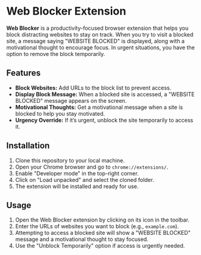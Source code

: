
# Web Blocker Extension

**Web Blocker** is a productivity-focused browser extension that helps you block distracting websites to stay on track. When you try to visit a blocked site, a message saying "WEBSITE BLOCKED" is displayed, along with a motivational thought to encourage focus. In urgent situations, you have the option to remove the block temporarily.

## Features

- **Block Websites:** Add URLs to the block list to prevent access.
- **Display Block Message:** When a blocked site is accessed, a "WEBSITE BLOCKED" message appears on the screen.
- **Motivational Thoughts:** Get a motivational message when a site is blocked to help you stay motivated.
- **Urgency Override:** If it’s urgent, unblock the site temporarily to access it.

## Installation

1. Clone this repository to your local machine.
2. Open your Chrome browser and go to `chrome://extensions/`.
3. Enable "Developer mode" in the top-right corner.
4. Click on "Load unpacked" and select the cloned folder.
5. The extension will be installed and ready for use.

## Usage

1. Open the Web Blocker extension by clicking on its icon in the toolbar.
2. Enter the URLs of websites you want to block (e.g., `example.com`).
3. Attempting to access a blocked site will show a "WEBSITE BLOCKED" message and a motivational thought to stay focused.
4. Use the "Unblock Temporarily" option if access is urgently needed. 

